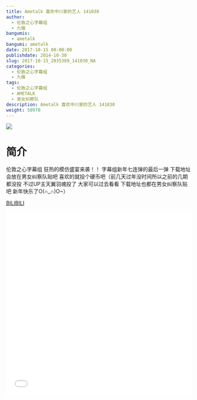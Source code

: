 ```yaml
---
title: Ametalk 喜欢中川家的艺人 141030
author: 
  - 伦敦之心字幕组
  - 九條
bangumis: 
  - ametalk
bangumi: ametalk
date: 2017-10-15 00:00:00
publishdate: 2014-10-30
slug: 2017-10-15_2035389_141030_NA
categories: 
  - 伦敦之心字幕组
  - 九條
tags: 
  - 伦敦之心字幕组
  - AMETALK
  - 男女纠察队
description: Ametalk 喜欢中川家的艺人 141030
weight: 58970
---
```


![](https://i.imgur.com/7vE305R.jpg)

# 简介  
伦敦之心字幕组 狂热的模仿盛宴来袭！！ 字幕组新年七连弹的最后一弹 下载地址会放在男女纠察队贴吧 喜欢的就投个硬币吧（前几天过年没时间所以之前的几期都没投 不过UP主天翼羽魂投了 大家可以过去看看 下载地址也都在男女纠察队贴吧 新年快乐了O(∩_∩)O~）

  [BILIBILI](https://www.bilibili.com/video/av2035389/)


  <iframe src="//www.bilibili.com/html/html5player.html?cid=3149256&aid=2035389" width="100%" height="500" frameborder="0" allowfullscreen="allowfullscreen"></iframe>
